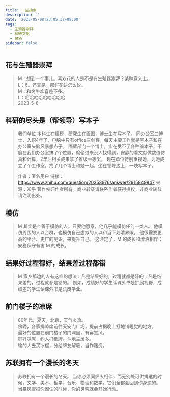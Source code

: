 ```yaml
---
title: 一些抽象
description: ''
date: '2023-05-08T23:05:32+08:00'
tags:
  - 生殖器崇拜
  - 科研文化
  - 民俗
sidebar: false
---
```

## 花与生殖器崇拜

> M：想到一个事儿。喜欢花的人是不是有生殖器崇拜？某种意义上。  
> L：6。还真是。那鲜花饼怎么说。  
> M：和烤牛欢喜差不多。  
> L：哈哈哈哈哈哈哈哈哈  
> 2023-5-8

## 科研的尽头是（帮领导）写本子

> 我们单位
> 本科生在建模，研究生在画图，博士生在写本子。
> 同办公室三博士，入职4年了，电脑中只有office三剑客，每天主要工作就是写本子和在办公室头脑风暴想点子。
> 隔壁部门一个博士，实在受不了各种催本子，干脆在我们办公室搞了个位置，偷偷过来没人找得到，安静的看文献做数值仿真和计算，2年后相关成果拿了省级一等奖。
> 现在单位特别重视她，为她成立了个工作室，找了几个博士和她一起，坐在领导边上，一块写本子。
> 
> 
> 作者：匿名用户
> 链接： https://www.zhihu.com/question/20353976/answer/2915849847
> 来源：知乎
> 著作权归作者所有。商业转载请联系作者获得授权，非商业转载请注明出处。

## 模仿 

> M 其实是个善于模仿的人。只要他愿意，他几乎能模仿任何一类人。
> 他模仿周围的人以合群，也模仿自己虚拟的人以和当下划清界限。
> 他很需要更高的平台、更广的见识，来提升自己。
> 这注定了，M 的成长和漂泊相伴；安稳保守有害 M 的成长。 

## 结果好过程都好，结果差过程都错

> M 家乡那边的人有这样的想法：凡是结果好的，过程就都是好的；凡是结果差的，过程就都是错的。
> 例如，成绩好的学生读课外书是扩展视野，成绩差的学生读课外书是荒废学业。


## 前门楼子的凉席

> 80年代，夏天，北京，天气炎热。  
> 傍晚，各家携凉席前往天安门广场，提前占据晚上打地铺睡觉的地方。  
> 最好的位置在前门楼子的门洞里，有穿堂风。  
> 铺好凉席，约人打纸牌，斗地主居多。  
> 输的人去买冰棍，分给牌友解暑，当作赌资。

## 苏联拥有一个漫长的冬天

> 苏联拥有一个漫长的冬天。
> 当你必须同炉火相伴，而无别处可供排遣的时候，文学、美术、哲学、音乐、物理和数学，它们全都会回到你身边的。
> 当暴风雪把你困住的时候，你的灵魂就会开始行动。